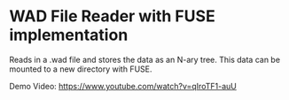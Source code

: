 # WAD File Reader with FUSE implementation
Reads in a .wad file and stores the data as an N-ary tree.
This data can be mounted to a new directory with FUSE.

Demo Video: https://www.youtube.com/watch?v=qIroTF1-auU
